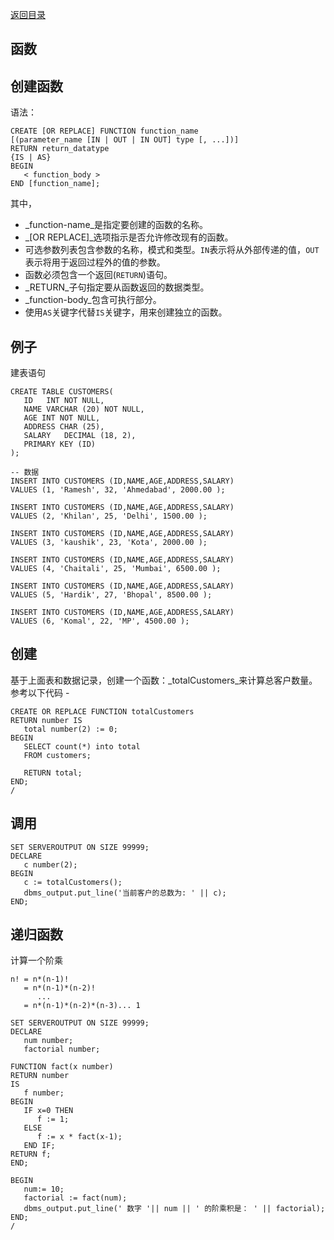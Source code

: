 [返回目录](/README.md)

## 函数

## 创建函数

语法：

```
CREATE [OR REPLACE] FUNCTION function_name 
[(parameter_name [IN | OUT | IN OUT] type [, ...])] 
RETURN return_datatype 
{IS | AS} 
BEGIN 
   < function_body > 
END [function_name];
```

其中，

* _function-name_是指定要创建的函数的名称。
* _\[OR REPLACE\]_选项指示是否允许修改现有的函数。
* 可选参数列表包含参数的名称，模式和类型。`IN`表示将从外部传递的值，`OUT`表示将用于返回过程外的值的参数。
* 函数必须包含一个返回\(`RETURN`\)语句。
* _RETURN_子句指定要从函数返回的数据类型。
* _function-body_包含可执行部分。
* 使用`AS`关键字代替`IS`关键字，用来创建独立的函数。

## 例子

建表语句

```
CREATE TABLE CUSTOMERS( 
   ID   INT NOT NULL, 
   NAME VARCHAR (20) NOT NULL, 
   AGE INT NOT NULL, 
   ADDRESS CHAR (25), 
   SALARY   DECIMAL (18, 2),        
   PRIMARY KEY (ID) 
);  

-- 数据
INSERT INTO CUSTOMERS (ID,NAME,AGE,ADDRESS,SALARY) 
VALUES (1, 'Ramesh', 32, 'Ahmedabad', 2000.00 );  

INSERT INTO CUSTOMERS (ID,NAME,AGE,ADDRESS,SALARY) 
VALUES (2, 'Khilan', 25, 'Delhi', 1500.00 );  

INSERT INTO CUSTOMERS (ID,NAME,AGE,ADDRESS,SALARY) 
VALUES (3, 'kaushik', 23, 'Kota', 2000.00 );

INSERT INTO CUSTOMERS (ID,NAME,AGE,ADDRESS,SALARY) 
VALUES (4, 'Chaitali', 25, 'Mumbai', 6500.00 ); 

INSERT INTO CUSTOMERS (ID,NAME,AGE,ADDRESS,SALARY) 
VALUES (5, 'Hardik', 27, 'Bhopal', 8500.00 );  

INSERT INTO CUSTOMERS (ID,NAME,AGE,ADDRESS,SALARY) 
VALUES (6, 'Komal', 22, 'MP', 4500.00 );
```

## 创建

基于上面表和数据记录，创建一个函数：_totalCustomers_来计算总客户数量。参考以下代码 -

```
CREATE OR REPLACE FUNCTION totalCustomers 
RETURN number IS 
   total number(2) := 0; 
BEGIN 
   SELECT count(*) into total 
   FROM customers; 

   RETURN total; 
END; 
/
```

## 调用

```
SET SERVEROUTPUT ON SIZE 99999;
DECLARE 
   c number(2); 
BEGIN 
   c := totalCustomers(); 
   dbms_output.put_line('当前客户的总数为: ' || c); 
END; 
```

## 递归函数

计算一个阶乘

```
n! = n*(n-1)! 
   = n*(n-1)*(n-2)! 
      ... 
   = n*(n-1)*(n-2)*(n-3)... 1
```



```
SET SERVEROUTPUT ON SIZE 99999;
DECLARE 
   num number; 
   factorial number;  

FUNCTION fact(x number) 
RETURN number  
IS 
   f number; 
BEGIN 
   IF x=0 THEN 
      f := 1; 
   ELSE 
      f := x * fact(x-1); 
   END IF; 
RETURN f; 
END;  

BEGIN 
   num:= 10; 
   factorial := fact(num); 
   dbms_output.put_line(' 数字 '|| num || ' 的阶乘积是： ' || factorial); 
END; 
/
```



